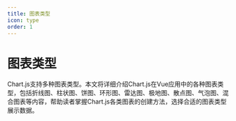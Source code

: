 ```yaml
---
title: 图表类型
icon: type
order: 1
---
```


# 图表类型

Chart.js支持多种图表类型。本文将详细介绍Chart.js在Vue应用中的各种图表类型，包括折线图、柱状图、饼图、环形图、雷达图、极地图、散点图、气泡图、混合图表等内容，帮助读者掌握Chart.js各类图表的创建方法，选择合适的图表类型展示数据。
